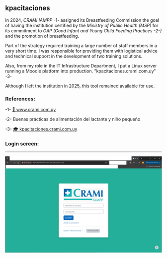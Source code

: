 ## kpacitaciones ##

In 2024, _CRAMI IAMPP_ -1- assigned its Breastfeeding Commission the goal of having the institution certified by the _Ministry of Public Health (MSP)_ for its commitment to _GAP (Good Infant and Young Child Feeding Practices -2-)_ and the promotion of breastfeeding.

Part of the strategy required training a large number of staff members in a very short time. I was responsible for providing them with logistical advice and technical support in the development of two training solutions.

Also, from my role in the IT Infrastructure Department, I put a Linux server running a Moodle platform into production. "kpacitaciones.crami.com.uy" -3-

Although I left the institution in 2025, this tool remained available for use.

### References: ###

-1- [🏥 www.crami.com.uy ](https://www.crami.com.uy)

-2- Buenas prácticas de alimentación del lactante y niño pequeño

-3- [🎓 kpacitaciones.crami.com.uy ](https://kpacitaciones.crami.com.uy)

### Login screen: ###
---
![](login-screen.png)

